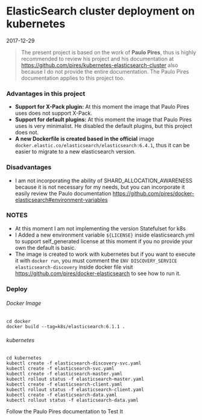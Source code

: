 # ElasticSearch cluster deployment on kubernetes

2017-12-29

> The present project is based on the work of **Paulo Pires**, thus is highly recommended to review his project and his documentation at https://github.com/pires/kubernetes-elasticsearch-cluster also because I do not provide the entire documentation. The Paulo Pires documentation applies to this project too.



### Advantages in this project

* **Support for X-Pack plugin:** At this moment the image that Paulo Pires uses does not support X-Pack.
* **Support for default plugins:** At this moment the image that Paulo Pires uses is very minimalist. He disabled the default plugins, but this project does not.
* **A new Dockerfile is created based in the official** image `docker.elastic.co/elasticsearch/elasticsearch:6.4.1`, thus it can be easier to migrate to a new elasticsearch version.


### Disadvantages

* I am not incorporating the ability of SHARD_ALLOCATION_AWARENESS because it is not necessary for my needs, but you can incorporate it easily review the Paulo documentation https://github.com/pires/docker-elasticsearch#environment-variables


### NOTES

* At this moment I am not implementing the version Statefulset for k8s 
* I Added a new environment variable `${LICENSE}` inside elasticsearch.yml to support self_generated license at this moment if you no provide your own the default is basic.
* The image is created to work with kubernetes but if you want to execute it with `docker run`, you must comment the `ENV DISCOVERY_SERVICE elasticsearch-discovery` inside docker file visit https://github.com/pires/docker-elasticsearch to see how to run it.

### Deploy

###### Docker Image

```SHELL
cd docker
docker build --tag=k8s/elasticsearch:6.1.1 .
```

###### kubernetes

```SHELL
cd kubernetes
kubectl create -f elasticsearch-discovery-svc.yaml
kubectl create -f elasticsearch-svc.yaml
kubectl create -f elasticsearch-master.yaml
kubectl rollout status -f elasticsearch-master.yaml
kubectl create -f elasticsearch-client.yaml
kubectl rollout status -f elasticsearch-client.yaml
kubectl create -f elasticsearch-data.yaml
kubectl rollout status -f elasticsearch-data.yaml
```

Follow the Paulo Pires documentation to Test It
